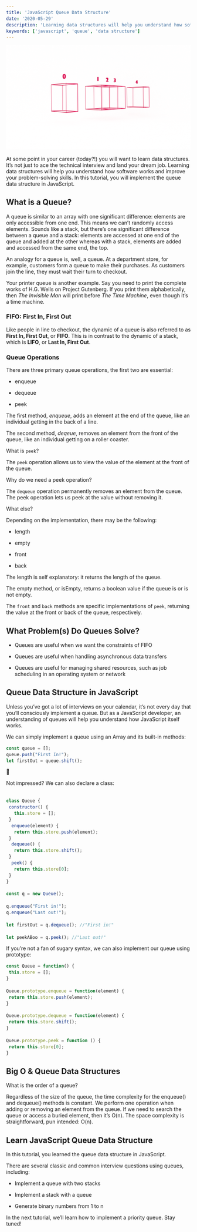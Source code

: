 ```yaml
---
title: 'JavaScript Queue Data Structure'
date: '2020-05-29'
description: 'Learning data structures will help you understand how software works and improve your problem-solving skills. In this tutorial, you will implement the queue data structure in JavaScript.'
keywords: ['javascript', 'queue', 'data structure']
---
```


![](./jarednielsen-javascript-data-structures-queue.png)

At some point in your career (today?!) you will want to learn data structures. It’s not just to ace the technical interview and land your dream job. Learning data structures will help you understand how software works and improve your problem-solving skills. In this tutorial, you will implement the queue data structure in JavaScript.

## What is a Queue?

A queue is similar to an array with one significant difference: elements are only accessible from one end. This means we can’t randomly access elements. Sounds like a stack, but there’s one significant difference between a queue and a stack: elements are accessed at one end of the queue and added at the other whereas with a stack, elements are added and accessed from the same end, the top. 

An analogy for a queue is, well, a queue. At a department store, for example, customers form a queue to make their purchases. As customers join the line, they must wait their turn to checkout. 

Your printer queue is another example. Say you need to print the complete works of H.G. Wells on Project Gutenberg. If you print them alphabetically, then _The Invisible Man_ will print before _The Time Machine_, even though it’s a time machine. 


### FIFO: First In, First Out

Like people in line to checkout, the dynamic of a queue is also referred to as **First In, First Out**, or **FIFO**. This is in contrast to the dynamic of a stack, which is **LIFO**, or **Last In, First Out**. 


### Queue Operations

There are three primary queue operations, the first two are essential:

* enqueue

* dequeue

* peek

The first method, _enqueue_, adds an element at the end of the queue, like an individual getting in the back of a line. 

The second method, _deqeue_, removes an element from the front of the queue, like an individual getting on a roller coaster. 

What is `peek`?

The `peek` operation allows us to view the value of the element at the front of the queue.

Why do we need a peek operation?

The `dequeue` operation permanently removes an element from the queue. The peek operation lets us peek at the value without removing it.

What else?

Depending on the implementation, there may be the following:

* length

* empty

* front

* back

The length is self explanatory: it returns the length of the queue.

The empty method, or isEmpty, returns a boolean value if the queue is or is not empty. 

The `front` and `back` methods are specific implementations of `peek`, returning the value at the front or back of the queue, respectively. 


## What Problem(s) Do Queues Solve? 

* Queues are useful when we want the constraints of FIFO

* Queues are useful when handling asynchronous data transfers

* Queues are useful for managing shared resources, such as job scheduling in an operating system or network


## Queue Data Structure in JavaScript 

Unless you’ve got a lot of interviews on your calendar, it’s not every day that you’ll consciously implement a queue. But as a JavaScript developer, an understanding of queues will help you understand how JavaScript itself works.

We can simply implement a queue using an Array and its built-in methods:

```js
const queue = [];
queue.push("First In!");
let firstOut = queue.shift();

```
🤨

Not impressed? We can also declare a class:

```js

class Queue {
 constructor() {
   this.store = [];
 }
  enqueue(element) {
   return this.store.push(element);
 }
  dequeue() {
   return this.store.shift();
 }
  peek() {
   return this.store[0];
 }
}
 
const q = new Queue();
 
q.enqueue("First in!");
q.enqueue("Last out!");
 
let firstOut = q.dequeue(); //"First in!"
 
let peekABoo = q.peek(); //"Last out!"
```

If you’re not a fan of sugary syntax, we can also implement our queue using prototype:

```js
const Queue = function() {
 this.store = [];
}
 
Queue.prototype.enqueue = function(element) {
 return this.store.push(element);
}
 
Queue.prototype.dequeue = function(element) {
 return this.store.shift();
}
 
Queue.prototype.peek = function () {
 return this.store[0];
}
```

## Big O & Queue Data Structures

What is the order of a queue? 

Regardless of the size of the queue, the time complexity for the enqueue() and dequeue() methods is constant. We perform one operation when adding or removing an element from the queue. If we need to search the queue or access a buried element, then it’s O(n). The space complexity is straightforward, pun intended: O(n). 


## Learn JavaScript Queue Data Structure

In this tutorial, you learned the queue data structure in JavaScript.

There are several classic and common interview questions using queues, including:

* Implement a queue with two stacks

* Implement a stack with a queue

* Generate binary numbers from 1 to n

In the next tutorial, we’ll learn how to implement a priority queue. Stay tuned!


